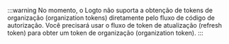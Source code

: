 :::warning
No momento, o Logto não suporta a obtenção de tokens de organização (organization tokens) diretamente pelo fluxo de código de autorização. Você precisará usar o fluxo de token de atualização (refresh token) para obter um token de organização (organization token).
:::